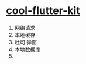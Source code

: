 # [**cool-flutter-kit**](https://github.com/vera-byte/cool-flutter-kit)

1. 网络请求
2. 本地缓存
3. 吐司 弹窗
4. 本地数据库
5.
